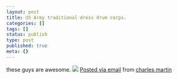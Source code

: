 ```yaml
---
layout: post
title: US Army traditional dress drum corps.
categories: []
tags: []
status: publish
type: post
published: true
meta: {}
---
```




these guys are awesome.
[![](http://posterous.com/getfile/files.posterous.com/charlesmartin/e2QobfLiWTMPMy2etOxuBWUQJCacOaS8r527meQkgXWrWuZZPtEY4OeAOBm3/photo.jpg.scaled.500.jpg)](http://posterous.com/getfile/files.posterous.com/charlesmartin/l6fKMe9SQvFfQkLSfZ9s377ol0knITR4ppRXa3JB4sHXFWyyAncGe64ZoiaP/photo.jpg.scaled.1000.jpg) 
[Posted via email](http://posterous.com)  from 
[charles martin](http://charlesmartin.posterous.com/us-army-traditional-dress-drum-corps)
